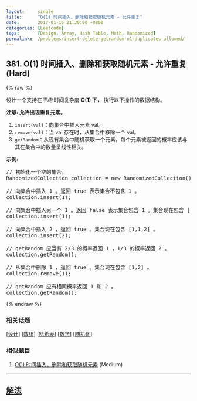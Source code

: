 ```yaml
---
layout:     single
title:      "O(1) 时间插入、删除和获取随机元素 - 允许重复"
date:       2017-01-16 21:30:00 +0800
categories: [Leetcode]
tags:       [Design, Array, Hash Table, Math, Randomized]
permalink:  /problems/insert-delete-getrandom-o1-duplicates-allowed/
---
```


## 381. O(1) 时间插入、删除和获取随机元素 - 允许重复 (Hard)

{% raw %}

<p>设计一个支持在<em>平均&nbsp;</em>时间复杂度&nbsp;<strong>O(1)&nbsp;</strong>下<strong>，&nbsp;</strong>执行以下操作的数据结构。</p>

<p><strong>注意: 允许出现重复元素。</strong></p>

<ol>
	<li><code>insert(val)</code>：向集合中插入元素 val。</li>
	<li><code>remove(val)</code>：当 val 存在时，从集合中移除一个 val。</li>
	<li><code>getRandom</code>：从现有集合中随机获取一个元素。每个元素被返回的概率应该与其在集合中的数量呈线性相关。</li>
</ol>

<p><strong>示例:</strong></p>

<pre>// 初始化一个空的集合。
RandomizedCollection collection = new RandomizedCollection();

// 向集合中插入 1 。返回 true 表示集合不包含 1 。
collection.insert(1);

// 向集合中插入另一个 1 。返回 false 表示集合包含 1 。集合现在包含 [1,1] 。
collection.insert(1);

// 向集合中插入 2 ，返回 true 。集合现在包含 [1,1,2] 。
collection.insert(2);

// getRandom 应当有 2/3 的概率返回 1 ，1/3 的概率返回 2 。
collection.getRandom();

// 从集合中删除 1 ，返回 true 。集合现在包含 [1,2] 。
collection.remove(1);

// getRandom 应有相同概率返回 1 和 2 。
collection.getRandom();
</pre>

{% endraw %}

### 相关话题
  [[设计](https://github.com/openset/leetcode/tree/master/tag/design/README.md)]
  [[数组](https://github.com/openset/leetcode/tree/master/tag/array/README.md)]
  [[哈希表](https://github.com/openset/leetcode/tree/master/tag/hash-table/README.md)]
  [[数学](https://github.com/openset/leetcode/tree/master/tag/math/README.md)]
  [[随机化](https://github.com/openset/leetcode/tree/master/tag/randomized/README.md)]

### 相似题目
  1. [O(1) 时间插入、删除和获取随机元素](/problems/insert-delete-getrandom-o1) (Medium)

---

## [解法](https://github.com/openset/leetcode/tree/master/problems/insert-delete-getrandom-o1-duplicates-allowed)
